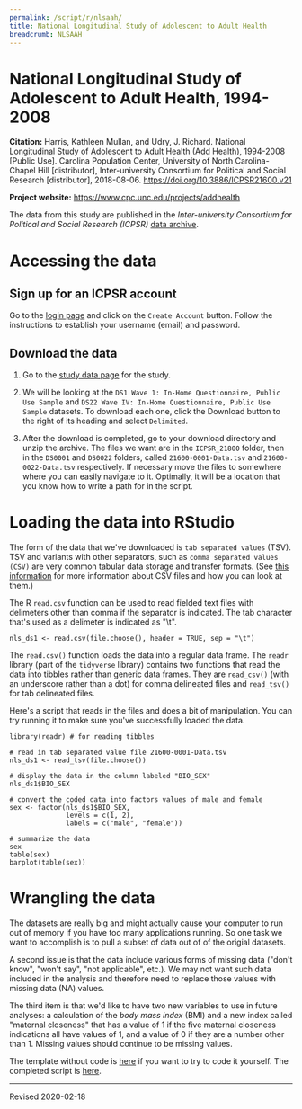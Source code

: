 ```yaml
---
permalink: /script/r/nlsaah/
title: National Longitudinal Study of Adolescent to Adult Health
breadcrumb: NLSAAH
---
```


# National Longitudinal Study of Adolescent to Adult Health, 1994-2008

**Citation:** Harris, Kathleen Mullan, and Udry, J. Richard. National Longitudinal Study of Adolescent to Adult Health (Add Health), 1994-2008 \[Public Use\]. Carolina Population Center, University of North Carolina-Chapel Hill \[distributor\], Inter-university Consortium for Political and Social Research \[distributor\], 2018-08-06. <https://doi.org/10.3886/ICPSR21600.v21>

**Project website:** <https://www.cpc.unc.edu/projects/addhealth>

The data from this study are published in the *Inter-university Consortium for Political and Social Research (ICPSR)* [data archive](https://www.icpsr.umich.edu/icpsrweb/).  

# Accessing the data

## Sign up for an ICPSR account

Go to the [login page](https://www.icpsr.umich.edu/rpxlogin) and click on the `Create Account` button.  Follow the instructions to establish your username (email) and password.

## Download the data

1. Go to the [study data page](https://www.icpsr.umich.edu/icpsrweb/ICPSR/studies/21600/datadocumentation) for the study.

2. We will be looking at the `DS1 Wave 1: In-Home Questionnaire, Public Use Sample` and `DS22 Wave IV: In-Home Questionnaire, Public Use Sample` datasets. To download each one, click the Download button to the right of its heading and select `Delimited`. 

3. After the download is completed, go to your download directory and unzip the archive. The files we want are in the `ICPSR_21800` folder, then in the `DS0001` and `DS0022` folders, called `21600-0001-Data.tsv` and `21600-0022-Data.tsv` respectively.  If necessary move the files to somewhere where you can easily navigate to it. Optimally, it will be a location that you know how to write a path for in the script.

# Loading the data into RStudio

The form of the data that we've downloaded is `tab separated values` (TSV).  TSV and variants with other separators, such as `comma separated values (CSV)` are very common tabular data storage and transfer formats.  (See [this information](https://heardlibrary.github.io/digital-scholarship/script/python/inout/#csv-files) for more information about CSV files and how you can look at them.)

The R `read.csv` function can be used to read fielded text files with delimeters other than comma if the separator is indicated.  The tab character that's used as a delimeter is indicated as "\t".  

```
nls_ds1 <- read.csv(file.choose(), header = TRUE, sep = "\t")
```

The `read.csv()` function loads the data into a regular data frame. The `readr` library (part of the `tidyverse` library) contains two functions that read the data into tibbles rather than generic data frames. They are `read_csv()` (with an underscore rather than a dot) for comma delineated files and `read_tsv()` for tab delineated files.

Here's a script that reads in the files and does a bit of manipulation. You can try running it to make sure you've successfully loaded the data.

```
library(readr) # for reading tibbles

# read in tab separated value file 21600-0001-Data.tsv
nls_ds1 <- read_tsv(file.choose())

# display the data in the column labeled "BIO_SEX"
nls_ds1$BIO_SEX

# convert the coded data into factors values of male and female
sex <- factor(nls_ds1$BIO_SEX,
              levels = c(1, 2),
              labels = c("male", "female"))

# summarize the data
sex
table(sex)
barplot(table(sex))
```

# Wrangling the data

The datasets are really big and might actually cause your computer to run out of memory if you have too many applications running. So one task we want to accomplish is to pull a subset of data out of of the origial datasets.

A second issue is that the data include various forms of missing data ("don't know", "won't say", "not applicable", etc.). We may not want such data included in the analysis and therefore need to replace those values with missing data (NA) values.

The third item is that we'd like to have two new variables to use in future analyses: a calculation of the *body mass index* (BMI) and a new index called "maternal closeness" that has a value of 1 if the five maternal closeness indications all have values of 1, and a value of 0 if they are a number other than 1. Missing values should continue to be missing values.

The template without code is [here](https://github.com/HeardLibrary/digital-scholarship/blob/master/code/r/wrangle-nls.R) if you want to try to code it yourself. The completed script is [here](https://github.com/HeardLibrary/digital-scholarship/blob/master/code/r/wrangle-nls-answers.R).

----
Revised 2020-02-18

